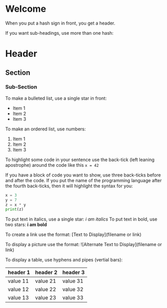 # Welcome 

When you put a hash sign in front, you get a header.

If you want sub-headings, use more than one hash:

# Header
## Section
### Sub-Section

To make a bulleted list, use a single star in front:
* Item 1
* Item 2
* Item 3

To make an ordered list, use numbers:
1. Item 1
2. Item 2
3. Item 3

To highlight some code in your sentence use the 
back-tick (left leaning apostrophe) around the code 
like this `x = 42`

If you have a block of code you want to show, use three back-ticks
before and after the code.  If you put the name of the programming 
language after the fourth back-ticks, then it will highlight the 
syntax for you:

```python
x = 3
y = 7
z = x * y
print(z)
```

To put text in italics, use a single star:  *i am italics*
To put text in bold, use two stars: **i am bold**

To create a link use the format: 
[Text to Display](filename or link)

To display a picture use the format: 
![Alternate Text to Display](filename or link)

To display a table, use hyphens and pipes (vertial bars):

header 1 | header 2 | header 3
-------- | -------- | --------
value 11 | value 21 | value 31
value 12 | value 22 | value 32
value 13 | value 23 | value 33
		